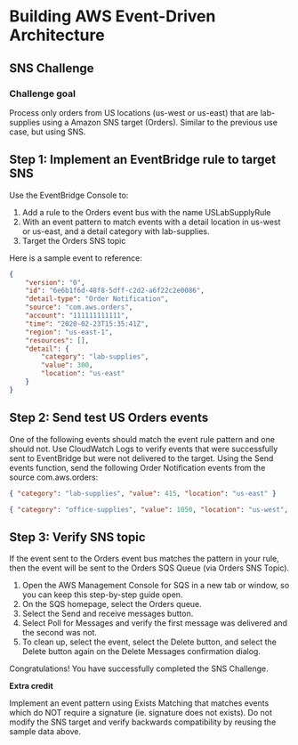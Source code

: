 # Building AWS Event-Driven Architecture
## SNS Challenge

### Challenge goal
Process only orders from US locations (us-west or us-east) that are lab-supplies using a Amazon SNS target (Orders). Similar to the previous use case, but using SNS.

## Step 1: Implement an EventBridge rule to target SNS
Use the EventBridge Console to:

1. Add a rule to the Orders event bus with the name USLabSupplyRule
2. With an event pattern to match events with a detail location in us-west or us-east, and a detail category with lab-supplies.
3. Target the Orders SNS topic

Here is a sample event to reference:

```json
{
    "version": "0",
    "id": "6e6b1f6d-48f8-5dff-c2d2-a6f22c2e0086",
    "detail-type": "Order Notification",
    "source": "com.aws.orders",
    "account": "111111111111",
    "time": "2020-02-23T15:35:41Z",
    "region": "us-east-1",
    "resources": [],
    "detail": {
        "category": "lab-supplies",
        "value": 300,
        "location": "us-east"
    }
}
```

## Step 2: Send test US Orders events
One of the following events should match the event rule pattern and one should not. Use CloudWatch Logs to verify events that were successfully sent to EventBridge but were not delivered to the target.
Using the Send events function, send the following Order Notification events from the source com.aws.orders:

```json
{ "category": "lab-supplies", "value": 415, "location": "us-east" }
```

```json
{ "category": "office-supplies", "value": 1050, "location": "us-west", "signature": [ "John Doe" ] }
```

## Step 3: Verify SNS topic
If the event sent to the Orders event bus matches the pattern in your rule, then the event will be sent to the Orders SQS Queue (via Orders SNS Topic).

1. Open the AWS Management Console for SQS  in a new tab or window, so you can keep this step-by-step guide open.
2. On the SQS homepage, select the Orders queue.
3. Select the Send and receive messages button.
4. Select Poll for Messages and verify the first message was delivered and the second was not.
5. To clean up, select the event, select the Delete button, and select the Delete button again on the Delete Messages confirmation dialog.

Congratulations! You have successfully completed the SNS Challenge.

**Extra credit**

Implement an event pattern using Exists Matching  that matches events which do NOT require a signature (ie. signature does not exists). Do not modify the SNS target and verify backwards compatibility by reusing the sample data above.
